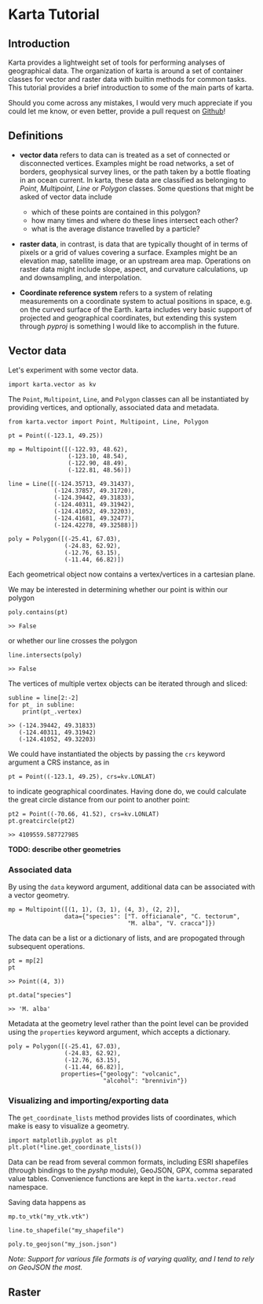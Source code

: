 # Karta Tutorial

## Introduction

Karta provides a lightweight set of tools for performing analyses of
geographical data. The organization of karta is around a set of container
classes for vector and raster data with builtin methods for common tasks. This
tutorial provides a brief introduction to some of the main parts of karta.

Should you come across any mistakes, I would very much appreciate if you could
let me know, or even better, provide a pull request on
[Github](https://github.com/njwilson23/karta)!

## Definitions

- **vector data** refers to data can is treated as a set of connected or
  disconnected vertices. Examples might be road networks, a set of borders,
  geophysical survey lines, or the path taken by a bottle floating in an ocean
  current. In karta, these data are classified as belonging to *Point*,
  *Multipoint*, *Line* or *Polygon* classes. Some questions that might be asked
  of vector data include
  - which of these points are contained in this polygon?
  - how many times and where do these lines intersect each other?
  - what is the average distance travelled by a particle?

- **raster data**, in contrast, is data that are typically thought of in terms
  of pixels or a grid of values covering a surface. Examples might be an
  elevation map, satellite image, or an upstream area map. Operations on raster
  data might include slope, aspect, and curvature calculations, up and
  downsampling, and interpolation.

- **Coordinate reference system** refers to a system of relating measurements on
  a coordinate system to actual positions in space, e.g. on the curved surface
  of the Earth. karta includes very basic support of projected and geographical
  coordinates, but extending this system through *pyproj* is something I would
  like to accomplish in the future.

## Vector data

Let's experiment with some vector data.

    import karta.vector as kv

The `Point`, `Multipoint`, `Line`, and `Polygon` classes can all be instantiated
by providing vertices, and optionally, associated data and metadata.

    from karta.vector import Point, Multipoint, Line, Polygon

    pt = Point((-123.1, 49.25))

    mp = Multipoint([(-122.93, 48.62),
                     (-123.10, 48.54),
                     (-122.90, 48.49),
                     (-122.81, 48.56)])

    line = Line([(-124.35713, 49.31437),
                 (-124.37857, 49.31720),
                 (-124.39442, 49.31833),
                 (-124.40311, 49.31942),
                 (-124.41052, 49.32203),
                 (-124.41681, 49.32477),
                 (-124.42278, 49.32588)])

    poly = Polygon([(-25.41, 67.03),
                    (-24.83, 62.92),
                    (-12.76, 63.15),
                    (-11.44, 66.82)])

Each geometrical object now contains a vertex/vertices in a cartesian plane.

We may be interested in determining whether our point is within our polygon

    poly.contains(pt)

    >> False

or whether our line crosses the polygon

    line.intersects(poly)

    >> False

The vertices of multiple vertex objects can be iterated through and sliced:

    subline = line[2:-2]
    for pt_ in subline:
        print(pt_.vertex)
    
    >> (-124.39442, 49.31833)
       (-124.40311, 49.31942)
       (-124.41052, 49.32203)

We could have instantiated the objects by passing the `crs` keyword argument a
CRS instance, as in

    pt = Point((-123.1, 49.25), crs=kv.LONLAT)

to indicate geographical coordinates. Having done do, we could calculate the
great circle distance from our point to another point:

    pt2 = Point((-70.66, 41.52), crs=kv.LONLAT)
    pt.greatcircle(pt2)

    >> 4109559.587727985


**TODO: describe other geometries**

### Associated data

By using the `data` keyword argument, additional data can be associated with a
vector geometry.

    mp = Multipoint([(1, 1), (3, 1), (4, 3), (2, 2)],
                    data={"species": ["T. officianale", "C. tectorum",
                                      "M. alba", "V. cracca"]})

The data can be a list or a dictionary of lists, and are propogated through
subsequent operations.

    pt = mp[2]
    pt

    >> Point((4, 3))

    pt.data["species"]

    >> 'M. alba'

Metadata at the geometry level rather than the point level can be provided using
the `properties` keyword argument, which accepts a dictionary.

    poly = Polygon([(-25.41, 67.03),
                    (-24.83, 62.92),
                    (-12.76, 63.15),
                    (-11.44, 66.82)],
                   properties={"geology": "volcanic",
                               "alcohol": "brennivin"})

### Visualizing and importing/exporting data

The `get_coordinate_lists` method provides lists of coordinates, which make is
easy to visualize a geometry.

    import matplotlib.pyplot as plt
    plt.plot(*line.get_coordinate_lists())

Data can be read from several common formats, including ESRI shapefiles (through
bindings to the *pyshp* module), GeoJSON, GPX, comma separated value tables.
Convenience functions are kept in the `karta.vector.read` namespace.

Saving data happens as

    mp.to_vtk("my_vtk.vtk")

    line.to_shapefile("my_shapefile")

    poly.to_geojson("my_json.json")

*Note: Support for various file formats is of varying quality, and I tend to
rely on GeoJSON the most.*


## Raster



